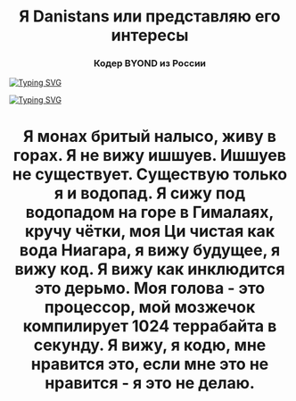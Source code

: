 <h1 align="center">Я Danistans или представляю его интересы</h1>
<h3 align="center">Кодер BYOND из России</h3>

[![Typing SVG](https://readme-typing-svg.herokuapp.com?color=%2336BCF7&lines=Heart+of+Hyperion+Master)](https://git.io/typing-svg)

[![Typing SVG](https://readme-typing-svg.herokuapp.com?color=%2336BCF7&lines=Tau+Ceti+Station+Contributor)](https://git.io/typing-svg)

<h1 align="center">Я монах бритый налысо, живу в горах. Я не вижу ишшуев. Ишшуев не существует. Существую только я и водопад. Я сижу под водопадом на горе в Гималаях, кручу чётки, моя Ци чистая как вода Ниагара, я вижу будущее, я вижу код. Я вижу как инклюдится это дерьмо. Моя голова - это процессор, мой мозжечок компилирует 1024 террабайта в секунду. Я вижу, я кодю, мне нравится это, если мне это не нравится - я это не делаю.</h1>
